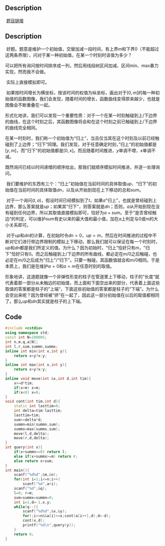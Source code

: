 ## Description

​	[题目链接](https://arc082.contest.atcoder.jp/tasks/arc082_d)



## Description

​	好题。题意是维护一个初始值，交替加减一段时间，有上界$m$和下界0（不能超过这两条界限），问对于某一种初始值，在某一个时刻时该值为多少？

​	可以把所有询问按时间排序成一列，然后用线段树区间加减、区间min、max暴力实现，然而我不会做。

​	实际上直接模拟即可。

​	如果按时间增长为横坐标，按该时间的权值为纵坐标，画出对于$[0,m]$的每一种初始值的函数图像，我们会发现，随着时间的增长，函数曲线变得原来越少，也就是图像会不断重叠在一起。

​	形式化地讲，我们可以发现一个重要性质：对于一个在某一时刻触碰到上/下边界的曲线，在这个时刻之后，其函数图像将会和在这个时刻之前已触碰到上/下边界的曲线完全相同。

​	在某一时刻时，我们称一个初始值为“归上”，当且仅当其在这个时刻及以前已经触碰到了上边界；“归下“同理。我们发现，对于任意确定时刻，”归上“的初始值都是$[y,m]$，而"归下"的初始值都是$[0,x]$。而且随着时间推进，$y$单调不增，$x$单调不减。

​	既然询问已经以时间递增的顺序给出，那我们就顺序模拟时间推进，并逐一处理询问。

​	我们要维护的东西有三个："归上"初始值在当前时间的具体取值$up$、“归下”的初始值在当前时间的具体取值$dn$，以及从开始到现在上下移动的总和$sum$。

​	对于一个询问$(t,a)$，假设时间已经模拟到了$t$，如果$a$"归上"，也就是曾经碰到上边界，那么答案就是$up$；如果其"归下"，则答案就是$dn$；否则，$a$从开始到现在没有碰到任何边界，所以其取值直接模拟即可，恰好为$a+sum$。至于”是否曾经触边“的判定，可以维护$sum$有史以来的最大值和最小值，加在$a$上判定与0或m的大小关系即可。

​	对于$up$和$dn$的计算，在初始时令$dn=0$，$up=m$，然后在时间推进的过程中不断对它们进行带边界限制的模拟上下移动，那么我们就可以保证在每一个时刻时，$up$和$dn$都是我们所定义的值。为什么？因为初始时，“归上”恰好只有$m$，"归下"恰好只有0。而之后触碰到上/下边界的所有曲线，都必定在m/0之后触碰，也必定在m/0之后成为"归上"/“归下"。只要一触碰，其函数值就会和m/0相同。于是本质上，我们是在维护$a=0$和$a=m$在任意时刻的取值。

​	形象地讲，这道题就像一个非弹性形变的柱子在管道里上下移动，柱子的”长度“就代表着那一部分从未触边的初始值，而上面和下面空出来的部分，代表着上面这些取值的答案都是柱子的”上端“，下面这些初始值的答案都是柱子的“下端”。为什么会空出来呢？因为曾经被“挤”在一起了，因此这一部分初始值在以后的取值都相同了。那么$up$和$dn$其实就是柱子的上下端。



## Code

```c++
#include <cstdio>
using namespace std;
const int N=100005;
int n,m,q,a[N];
int l,r,sum,summn,summx;
inline int min(int x,int y){
	return x<y?x:y;
}
inline int max(int x,int y){
	return x>y?x:y;
}
inline void move(int &x,int d,int tim){
	x+=d*tim;	
	if(x>m) x=m;
	if(x<0) x=0;
}
void cont(int tim,int d){
	static int lasttim=0;
	int delta=tim-lasttim;
	lasttim=tim;
	sum+=delta*d;
	summn=min(summn,sum);
	summx=max(summx,sum);
	move(l,d,delta);
	move(r,d,delta);
}
int query(int x){
	if(x+summn<=0) return l;
	else if(x+summx>=m) return r;
	else return x+sum;
}
int main(){
	scanf("%d%d",&m,&n);
	for(int i=1;i<=n;i++)
		scanf("%d",a+i);
	scanf("%d",&q);
	l=0; r=m;
	sum=summx=summn=0;
	int i=1,d=-1,x,y;
	while(q--){
		scanf("%d%d",&x,&y);
		for(;i<=n&&a[i]<=x;cont(a[i++],d),d=-d);
		cont(x,d);
		printf("%d\n",query(y));
	}
	return 0;
}
```

